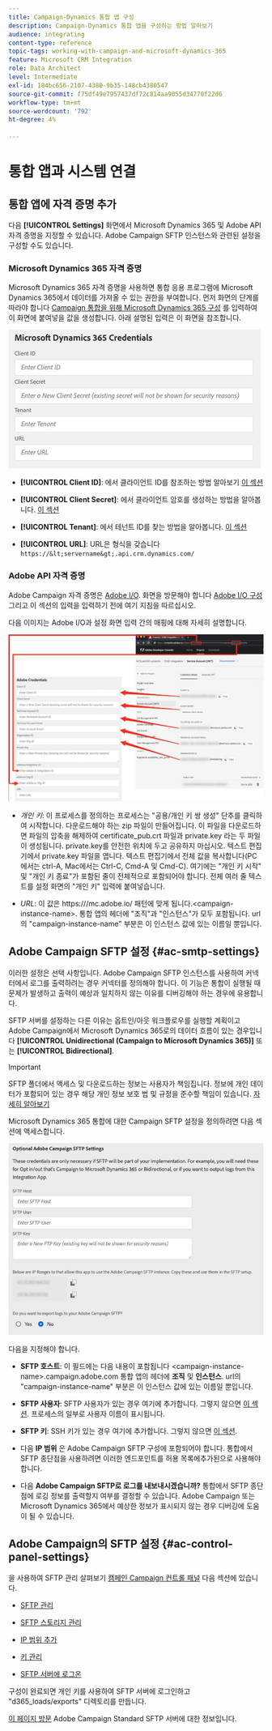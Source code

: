 ```yaml
---
title: Campaign-Dynamics 통합 앱 구성
description: Campaign-Dynamics 통합 앱을 구성하는 방법 알아보기
audience: integrating
content-type: reference
topic-tags: working-with-campaign-and-microsoft-dynamics-365
feature: Microsoft CRM Integration
role: Data Architect
level: Intermediate
exl-id: 184bc656-2107-4380-9b35-148cb4380547
source-git-commit: f75df49e7957437df72c814aa9055d34770f22d6
workflow-type: tm+mt
source-wordcount: '792'
ht-degree: 4%

---
```


# 통합 앱과 시스템 연결

## 통합 앱에 자격 증명 추가

다음 **[!UICONTROL Settings]** 화면에서 Microsoft Dynamics 365 및 Adobe API 자격 증명을 지정할 수 있습니다. Adobe Campaign SFTP 인스턴스와 관련된 설정을 구성할 수도 있습니다.

### Microsoft Dynamics 365 자격 증명

Microsoft Dynamics 365 자격 증명을 사용하면 통합 응용 프로그램에 Microsoft Dynamics 365에서 데이터를 가져올 수 있는 권한을 부여합니다.  먼저 화면의 단계를 따라야 합니다 [Campaign 통합을 위해 Microsoft Dynamics 365 구성](../../integrating/using/d365-acs-configure-d365.md) 를 입력하여 이 화면에 붙여넣을 값을 생성합니다. 아래 설명된 입력은 이 화면을 참조합니다.

![](assets/do-not-localize/d365-to-acs-ui-page-workflows-settings-d365.png)

* **[!UICONTROL Client ID]**: 에서 클라이언트 ID를 참조하는 방법 알아보기 [이 섹션](../../integrating/using/d365-acs-configure-d365.md#register-a-new-app)

* **[!UICONTROL Client Secret]**: 에서 클라이언트 암호를 생성하는 방법을 알아봅니다. [이 섹션](../../integrating/using/d365-acs-configure-d365.md#generate-a-client-secret)

* **[!UICONTROL Tenant]**: 에서 테넌트 ID를 찾는 방법을 알아봅니다. [이 섹션](../../integrating/using/d365-acs-configure-d365.md#get-the-tenant-id)

* **[!UICONTROL URL]**: URL은 형식을 갖습니다 `https://&lt;servername&gt;.api.crm.dynamics.com/`

### Adobe API 자격 증명

Adobe Campaign 자격 증명은 [Adobe I/O](https://www.adobe.io/). 화면을 방문해야 합니다 [Adobe I/O 구성](../../integrating/using/d365-acs-configure-adobe-io.md) 그리고 이 섹션의 입력을 입력하기 전에 여기 지침을 따르십시오.

다음 이미지는 Adobe I/O과 설정 화면 입력 간의 매핑에 대해 자세히 설명합니다.

![](assets/do-not-localize/d365-to-acs-ui-page-workflows-settings-adobeio.png)

* *개인 키*: 이 프로세스를 정의하는 프로세스는 &quot;공용/개인 키 쌍 생성&quot; 단추를 클릭하여 시작합니다. 다운로드해야 하는 zip 파일이 만들어집니다. 이 파일을 다운로드하면 파일의 압축을 해제하여 certificate_pub.crt 파일과 private.key 라는 두 파일이 생성됩니다. private.key를 안전한 위치에 두고 공유하지 마십시오. 텍스트 편집기에서 private.key 파일을 엽니다. 텍스트 편집기에서 전체 값을 복사합니다(PC에서는 ctrl-A, Mac에서는 Ctrl-C, Cmd-A 및 Cmd-C). 여기에는 &quot;개인 키 시작&quot; 및 &quot;개인 키 종료&quot;가 포함된 줄이 전체적으로 포함되어야 합니다. 전체 여러 줄 텍스트를 설정 화면의 &quot;개인 키&quot; 입력에 붙여넣습니다.

* *URL*: 이 값은 https\:///mc.adobe.io/ 패턴에 맞게 됩니다.&lt;campaign-instance-name>. 통합 앱의 헤더에 &quot;조직&quot;과 &quot;인스턴스&quot;가 모두 포함됩니다. url의 &quot;campaign-instance-name&quot; 부분은 이 인스턴스 값에 있는 이름일 뿐입니다.

## Adobe Campaign SFTP 설정 {#ac-smtp-settings}

이러한 설정은 선택 사항입니다. Adobe Campaign SFTP 인스턴스를 사용하여 커넥터에서 로그를 출력하려는 경우 커넥터를 정의해야 합니다. 이 기능은 통합이 실행될 때 문제가 발생하고 출력이 예상과 일치하지 않는 이유를 디버깅해야 하는 경우에 유용합니다.

SFTP 서버를 설정하는 다른 이유는 옵트인/아웃 워크플로우를 실행할 계획이고 Adobe Campaign에서 Microsoft Dynamics 365로의 데이터 흐름이 있는 경우입니다 **[!UICONTROL Unidirectional (Campaign to Microsoft Dynamics 365)]** 또는 **[!UICONTROL Bidirectional]**.

>[!IMPORTANT]
>
>SFTP 폴더에서 액세스 및 다운로드하는 정보는 사용자가 책임집니다. 정보에 개인 데이터가 포함되어 있는 경우 해당 개인 정보 보호 법 및 규정을 준수할 책임이 있습니다. [자세히 알아보기](../../integrating/using/d365-acs-notices-and-recommendations.md#acs-msdyn-manage-privacy)

Microsoft Dynamics 365 통합에 대한 Campaign SFTP 설정을 정의하려면 다음 섹션에 액세스합니다.

![](assets/do-not-localize/d365-to-acs-ui-page-workflows-settings-sftp.png)

다음을 지정해야 합니다.

* **SFTP 호스트**: 이 필드에는 다음 내용이 포함됩니다 &lt;campaign-instance-name>.campaign.adobe.com 통합 앱의 헤더에 **조직** 및 **인스턴스**. url의 &quot;campaign-instance-name&quot; 부분은 이 인스턴스 값에 있는 이름일 뿐입니다.

* **SFTP 사용자**: SFTP 사용자가 있는 경우 여기에 추가합니다. 그렇지 않으면 [이 섹션](#ac-control-panel-settings). 프로세스의 일부로 사용자 이름이 표시됩니다.

* **SFTP 키**: SSH 키가 있는 경우 여기에 추가합니다. 그렇지 않으면 [이 섹션](#ac-control-panel-settings).

* 다음 **IP 범위** 은 Adobe Campaign SFTP 구성에 포함되어야 합니다. 통합에서 SFTP 종단점을 사용하려면 이러한 엔드포인트를 허용 목록에추가된으로 사용해야 합니다.

* 다음 **Adobe Campaign SFTP로 로그를 내보내시겠습니까?** 통합에서 SFTP 종단점에 로깅 정보를 출력할지 여부를 결정할 수 있습니다. Adobe Campaign 또는 Microsoft Dynamics 365에서 예상한 정보가 표시되지 않는 경우 디버깅에 도움이 될 수 있습니다.

## Adobe Campaign의 SFTP 설정 {#ac-control-panel-settings}

을 사용하여 SFTP 관리 살펴보기 [캠페인 Campaign 컨트롤 패널](https://experienceleague.adobe.com/docs/control-panel/using/control-panel-home.html?lang=ko) 다음 섹션에 있습니다.

* [SFTP 관리](https://experienceleague.adobe.com/docs/control-panel/using/sftp-management/about-sftp-management.html?lang=ko#sftp-management)

* [SFTP 스토리지 관리](https://experienceleague.adobe.com/docs/control-panel/using/sftp-management/key-management.html?lang=en#installing-ssh-key)

* [IP 범위 추가](https://experienceleague.adobe.com/docs/control-panel/using/sftp-management/ip-range-allow-listing.html?lang=en#sftp-management)

* [키 관리](https://experienceleague.adobe.com/docs/control-panel/using/sftp-management/key-management.html?lang=en#sftp-management)

* [SFTP 서버에 로그온](https://experienceleague.adobe.com/docs/control-panel/using/sftp-management/logging-into-sftp-server.html?lang=en#sftp-management)

구성이 완료되면 개인 키를 사용하여 SFTP 서버에 로그인하고 &quot;d365_loads/exports&quot; 디렉토리를 만듭니다.

[이 페이지 방문](https://experienceleague.adobe.com/docs/campaign-standard-learn/control-panel/sftp-management/monitoring-server-capacity.html?lang=en#sftp-management) Adobe Campaign Standard SFTP 서버에 대한 정보입니다.
